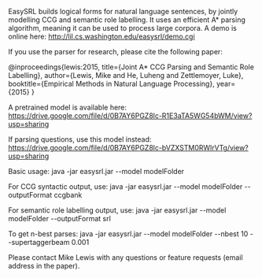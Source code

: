 EasySRL builds logical forms for natural language sentences, by jointly modelling CCG and semantic role labelling. It uses an efficient A* parsing algorithm, meaning it can be used to process large corpora. A demo is online here: http://lil.cs.washington.edu/easysrl/demo.cgi

If you use the parser for research, please cite the following paper:

@inproceedings{lewis:2015,
  title={Joint A* CCG Parsing and Semantic Role Labelling},
  author={Lewis, Mike and He, Luheng and Zettlemoyer, Luke},
  booktitle={Empirical Methods in Natural Language Processing},
  year={2015}
}

A pretrained model is available here: https://drive.google.com/file/d/0B7AY6PGZ8lc-R1E3aTA5WG54bWM/view?usp=sharing

If parsing questions, use this model instead: https://drive.google.com/file/d/0B7AY6PGZ8lc-bVZXSTM0RWlrVTg/view?usp=sharing

Basic usage:
    java -jar easysrl.jar --model modelFolder

For CCG syntactic output, use:
    java -jar easysrl.jar --model modelFolder --outputFormat ccgbank

For semantic role labelling output, use:
    java -jar easysrl.jar --model modelFolder --outputFormat srl

To get n-best parses:
    java -jar easysrl.jar --model modelFolder --nbest 10 --supertaggerbeam 0.001


Please contact Mike Lewis with any questions or feature requests (email address in the paper).
